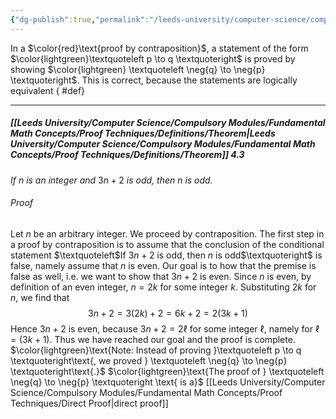 ```yaml
---
{"dg-publish":true,"permalink":"/leeds-university/computer-science/compulsory-modules/fundamental-math-concepts/proof-techniques/proof-by-contraposition/"}
---
```


In a $\color{red}\text{proof by contraposition}$, a statement of the form $\color{lightgreen}\textquoteleft p \to q \textquoteright$ is proved by showing $\color{lightgreen} \textquoteleft \neg{q} \to \neg{p} \textquoteright$. This is correct, because the statements are logically equivalent
{ #def}


---
##### [[Leeds University/Computer Science/Compulsory Modules/Fundamental Math Concepts/Proof Techniques/Definitions/Theorem\|Leeds University/Computer Science/Compulsory Modules/Fundamental Math Concepts/Proof Techniques/Definitions/Theorem]] 4.3
*If* $n$ *is an integer and* $3n+2$ *is odd, then* $n$ *is odd.*
###### Proof
Let $n$ be an arbitrary integer. We proceed by contraposition.
The first step in a proof by contraposition is to assume that the conclusion of the conditional statement $\textquoteleft$If $3n+2$ is odd, then $n$ is odd$\textquoteright$ is false, namely assume that $n$ is even.
Our goal is to how that the premise is false as well, i.e. we want to show that $3n+2$ is even. Since $n$ is even, by definition of an even integer, $n=2k$ for some integer $k$.
Substituting $2k$ for $n$, we find that
$$
3n+2=3(2k)+2=6k+2=2(3k+1)
$$
Hence $3n+2$ is even, because $3n+2 = 2\ell$ for some integer $\ell$, namely for $\ell = (3k+1)$. Thus we have reached our goal and the proof is complete.
$\color{lightgreen}\text{Note: Instead of proving }\textquoteleft p \to q \textquoteright\text{, we proved } \textquoteleft \neg{q} \to \neg{p} \textquoteright\text{.}$
$\color{lightgreen}\text{The proof of } \textquoteleft \neg{q} \to \neg{p} \textquoteright \text{ is a}$ [[Leeds University/Computer Science/Compulsory Modules/Fundamental Math Concepts/Proof Techniques/Direct Proof\|direct proof]]

